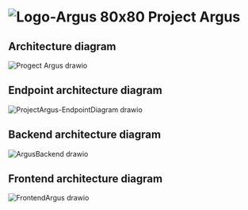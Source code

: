 # ![Logo-Argus 80x80](https://github.com/FYP-Event-tracking/.github/assets/92631934/eab9ed1c-5e61-44df-9206-295a93e9c492) Project Argus

## Architecture diagram

![Progect Argus drawio](https://github.com/FYP-Event-tracking/.github/assets/92631934/18673a7d-6d8a-40c1-9470-f00d896ed074)

## Endpoint architecture diagram

![ProjectArgus-EndpointDiagram drawio](https://github.com/FYP-Event-tracking/.github/assets/92631934/1aea627b-a6a5-4e24-be16-e7ed9aaddd00)

## Backend architecture diagram

![ArgusBackend drawio](https://github.com/FYP-Event-tracking/.github/assets/92631934/5415b8f7-df2e-4103-99a3-ead77fe5cb31)

## Frontend architecture diagram

![FrontendArgus drawio](https://github.com/FYP-Event-tracking/.github/assets/92631934/b1f1b51f-dc4b-4a70-83da-36b70996df0c)
